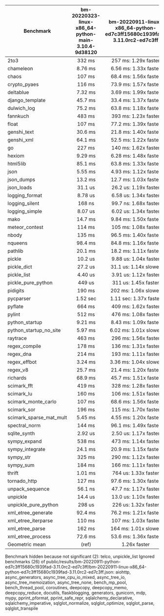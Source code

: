 | Benchmark               | bm-20220323-linux-x86_64-python-main-3.10.4-9d38120 | bm-20220911-linux-x86_64-python-ed7c3ff15680c1939fad-3.11.0rc2-ed7c3ff |
|-------------------------|:---------------------------------------------------:|:----------------------------------------------------------------------:|
| 2to3                    | 332 ms                                              | 257 ms: 1.29x faster                                                   |
| chameleon               | 8.76 ms                                             | 6.56 ms: 1.33x faster                                                  |
| chaos                   | 107 ms                                              | 68.4 ms: 1.56x faster                                                  |
| crypto_pyaes            | 116 ms                                              | 73.9 ms: 1.57x faster                                                  |
| deltablue               | 7.32 ms                                             | 3.69 ms: 1.99x faster                                                  |
| django_template         | 45.7 ms                                             | 33.4 ms: 1.37x faster                                                  |
| dulwich_log             | 75.2 ms                                             | 63.8 ms: 1.18x faster                                                  |
| fannkuch                | 483 ms                                              | 393 ms: 1.23x faster                                                   |
| float                   | 107 ms                                              | 77.2 ms: 1.39x faster                                                  |
| genshi_text             | 30.6 ms                                             | 21.8 ms: 1.40x faster                                                  |
| genshi_xml              | 64.1 ms                                             | 52.5 ms: 1.22x faster                                                  |
| go                      | 227 ms                                              | 140 ms: 1.62x faster                                                   |
| hexiom                  | 9.29 ms                                             | 6.28 ms: 1.48x faster                                                  |
| html5lib                | 85.1 ms                                             | 63.8 ms: 1.33x faster                                                  |
| json                    | 5.55 ms                                             | 4.93 ms: 1.12x faster                                                  |
| json_dumps              | 13.2 ms                                             | 12.7 ms: 1.03x faster                                                  |
| json_loads              | 31.1 us                                             | 26.2 us: 1.19x faster                                                  |
| logging_format          | 8.78 us                                             | 6.58 us: 1.34x faster                                                  |
| logging_silent          | 168 ns                                              | 99.7 ns: 1.68x faster                                                  |
| logging_simple          | 8.07 us                                             | 6.02 us: 1.34x faster                                                  |
| mako                    | 14.7 ms                                             | 9.84 ms: 1.50x faster                                                  |
| meteor_contest          | 114 ms                                              | 105 ms: 1.08x faster                                                   |
| nbody                   | 135 ms                                              | 96.5 ms: 1.40x faster                                                  |
| nqueens                 | 98.4 ms                                             | 84.8 ms: 1.16x faster                                                  |
| pathlib                 | 20.1 ms                                             | 18.2 ms: 1.11x faster                                                  |
| pickle                  | 10.2 us                                             | 9.88 us: 1.04x faster                                                  |
| pickle_dict             | 27.2 us                                             | 31.1 us: 1.14x slower                                                  |
| pickle_list             | 4.40 us                                             | 3.91 us: 1.12x faster                                                  |
| pickle_pure_python      | 449 us                                              | 311 us: 1.45x faster                                                   |
| pidigits                | 190 ms                                              | 202 ms: 1.06x slower                                                   |
| pycparser               | 1.52 sec                                            | 1.11 sec: 1.37x faster                                                 |
| pyflate                 | 664 ms                                              | 409 ms: 1.62x faster                                                   |
| pylint                  | 512 ms                                              | 476 ms: 1.08x faster                                                   |
| python_startup          | 9.21 ms                                             | 8.43 ms: 1.09x faster                                                  |
| python_startup_no_site  | 5.97 ms                                             | 6.02 ms: 1.01x slower                                                  |
| raytrace                | 463 ms                                              | 296 ms: 1.56x faster                                                   |
| regex_compile           | 178 ms                                              | 136 ms: 1.31x faster                                                   |
| regex_dna               | 214 ms                                              | 193 ms: 1.11x faster                                                   |
| regex_effbot            | 3.24 ms                                             | 3.36 ms: 1.04x slower                                                  |
| regex_v8                | 25.7 ms                                             | 21.4 ms: 1.20x faster                                                  |
| richards                | 68.9 ms                                             | 45.7 ms: 1.51x faster                                                  |
| scimark_fft             | 419 ms                                              | 328 ms: 1.28x faster                                                   |
| scimark_lu              | 160 ms                                              | 106 ms: 1.51x faster                                                   |
| scimark_monte_carlo     | 107 ms                                              | 68.6 ms: 1.56x faster                                                  |
| scimark_sor             | 196 ms                                              | 115 ms: 1.70x faster                                                   |
| scimark_sparse_mat_mult | 5.45 ms                                             | 4.55 ms: 1.20x faster                                                  |
| spectral_norm           | 144 ms                                              | 96.1 ms: 1.49x faster                                                  |
| sqlite_synth            | 2.92 us                                             | 2.50 us: 1.17x faster                                                  |
| sympy_expand            | 538 ms                                              | 473 ms: 1.14x faster                                                   |
| sympy_integrate         | 24.1 ms                                             | 20.9 ms: 1.15x faster                                                  |
| sympy_str               | 325 ms                                              | 290 ms: 1.12x faster                                                   |
| sympy_sum               | 184 ms                                              | 166 ms: 1.11x faster                                                   |
| thrift                  | 1.01 ms                                             | 764 us: 1.33x faster                                                   |
| tornado_http            | 127 ms                                              | 97.6 ms: 1.30x faster                                                  |
| unpack_sequence         | 56.1 ns                                             | 47.7 ns: 1.17x faster                                                  |
| unpickle                | 14.4 us                                             | 13.0 us: 1.10x faster                                                  |
| unpickle_pure_python    | 298 us                                              | 226 us: 1.32x faster                                                   |
| xml_etree_generate      | 92.4 ms                                             | 76.2 ms: 1.21x faster                                                  |
| xml_etree_iterparse     | 110 ms                                              | 107 ms: 1.03x faster                                                   |
| xml_etree_parse         | 162 ms                                              | 164 ms: 1.01x slower                                                   |
| xml_etree_process       | 72.6 ms                                             | 53.6 ms: 1.36x faster                                                  |
| Geometric mean          | (ref)                                               | 1.26x faster                                                           |

Benchmark hidden because not significant (2): telco, unpickle_list
Ignored benchmarks (26) of public/results/bm-20220911-python-ed7c3ff15680c1939fad-3.11.0rc2-ed7c3ff/bm-20220911-linux-x86_64-python-ed7c3ff15680c1939fad-3.11.0rc2-ed7c3ff.json: aiohttp, async_generators, async_tree_cpu_io_mixed, async_tree_io, async_tree_memoization, async_tree_none, bench_mp_pool, bench_thread_pool, coroutines, deepcopy, deepcopy_memo, deepcopy_reduce, docutils, flaskblogging, generators, gunicorn, mdp, mypy, pprint_pformat, pprint_safe_repr, sqlalchemy_declarative, sqlalchemy_imperative, sqlglot_normalize, sqlglot_optimize, sqlglot_parse, sqlglot_transpile
